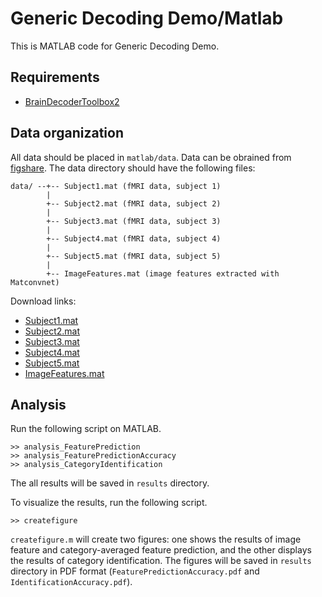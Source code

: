 # Generic Decoding Demo/Matlab

This is MATLAB code for Generic Decoding Demo.

## Requirements

- [BrainDecoderToolbox2](https://github.com/KamitaniLab/BrainDecoderToolbox2)

## Data organization

All data should be placed in `matlab/data`.
Data can be obrained from [figshare](https://figshare.com/articles/Generic_Object_Decoding/7387130).
The data directory should have the following files:

    data/ --+-- Subject1.mat (fMRI data, subject 1)
            |
            +-- Subject2.mat (fMRI data, subject 2)
            |
            +-- Subject3.mat (fMRI data, subject 3)
            |
            +-- Subject4.mat (fMRI data, subject 4)
            |
            +-- Subject5.mat (fMRI data, subject 5)
            |
            +-- ImageFeatures.mat (image features extracted with Matconvnet)

Download links:

- [Subject1.mat](https://ndownloader.figshare.com/files/13663487)
- [Subject2.mat](https://ndownloader.figshare.com/files/13663490)
- [Subject3.mat](https://ndownloader.figshare.com/files/13663493)
- [Subject4.mat](https://ndownloader.figshare.com/files/13663496)
- [Subject5.mat](https://ndownloader.figshare.com/files/13663499)
- [ImageFeatures.mat](https://ndownloader.figshare.com/files/15015977)

## Analysis

Run the following script on MATLAB.

```
>> analysis_FeaturePrediction
>> analysis_FeaturePredictionAccuracy
>> analysis_CategoryIdentification
```

The all results will be saved in `results` directory.

To visualize the results, run the following script.

```
>> createfigure
```

`createfigure.m` will create two figures: one shows the results of image feature and category-averaged feature prediction, and the other displays the results of category identification. The figures will be saved in `results` directory in PDF format (`FeaturePredictionAccuracy.pdf` and `IdentificationAccuracy.pdf`).
